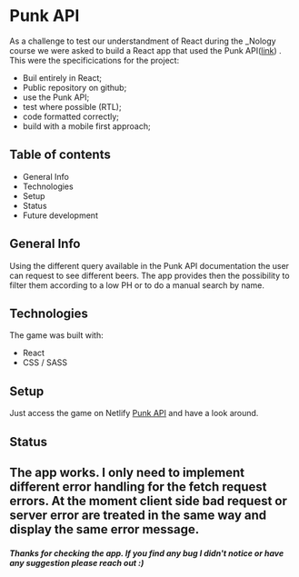 <h1>Punk API </h1>

As a challenge to test our understandment of React  during the _Nology course we were asked to build a React app that used the Punk API(<a href=https://punkapi.com/>link</a>) . This were the specificications for the project:
<ul>
    <li>Buil entirely in React;</li>
    <li>Public repository on github;</li>
    <li>use the Punk API;</li>
    <li>test where possible (RTL);</li>
    <li>code formatted correctly;</li>
    <li>build with a mobile first approach;</li>
</ul>

<h2>Table of contents</h2>
<ul>
    <li>General Info</li>
    <li>Technologies</li>
    <li>Setup</li>
    <li>Status</li>
    <li>Future development</li>
</ul>

<h2>General Info</h2>
<p>Using the different query available in the Punk API documentation the user can request to see different beers. The app provides then the possibility to filter them according to a low PH or to do a manual search by name. </p>

<h2>Technologies</h2>
<p>The game was built with:</p>
<ul>
    <li>React</li>
    <li>CSS / SASS</li>
</ul>

<h2>Setup</h2>
<p>Just access the game on Netlify <a href="https://dainty-belekoy-a6cbcb.netlify.app/">Punk API</a> and have a look around.</p>

<h2>Status<h2>
<p>The app works. I only need to implement different error handling for the fetch request errors. At the moment client side bad request or server error are treated in the same way and display the same error message. </p> 


<h5>Thanks for checking the app. If you find any bug I didn't notice or have any suggestion please reach out :)<h5>